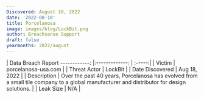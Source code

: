 ```yaml
---
Discovered: August 18, 2022
date: '2022-08-18'
title: Porcelanosa
image: images/blog/LockBit.png
author: Breachsense Support
draft: false
yearmonths: 2022/august
---
```



| Data Breach Report
------------:     |:-------------:    | :-----:|
| Victim      | porcelanosa-usa.com      | 
| Threat Actor      | LockBit      | 
| Date Discovered      | Aug 18, 2022      | 
| Description      | Over the past 40 years, Porcelanosa has evolved from a small tile company to a global manufacturer and distributor for design solutions.      | 
| Leak Size      | N/A      | 

